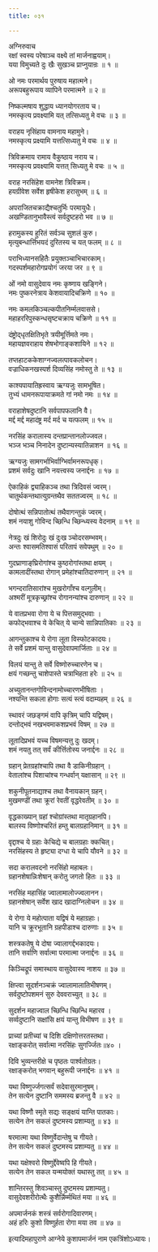 ```yaml
---
title: ०३१

---
```

अग्निरुवाच  
रक्षां स्वस्य परेषाञ्च वक्ष्ये तां मार्जनाह्वयाम्।  
यया विमुच्यते दुः खैः सुखञ्च प्राप्नुयान्रः ॥ १ ॥  
  
ओ नमः परमार्थय पुरुषाय महात्मने।  
अरूपबहुरूपाय व्यापिने परमात्मने ॥ २ ॥  
  
निष्कल्मषाय शुद्धाय ध्यानयोगरताय च।  
नमस्कृत्य प्रवक्ष्यामि यत् तत्सिध्यतु मे वचः ॥ ३ ॥  
  
वराहय नृसिंहाय वामनाय महामुने।  
नमस्कृत्य प्रक्ष्यामि यत्तत्सिध्यतु मे वचः ॥ ४ ॥  
  
त्रिविक्रमाय रामाय वैकुष्ठाय नराय च।  
नमस्कृत्य प्रवक्ष्यामि यत्तत् सिध्यतु मे वचः ॥ ५ ॥  
  
वराह नरसिंहेश वामनेश त्रिविक्रम।  
हयग्रीवेश सर्वेश हृषीकेश हरासुभम् ॥ ६ ॥  
  
अपराजितचक्राद्यैश्चतुर्भिः परमायुधैः।  
अखण्डितानुभावैस्त्वं सर्वदुष्टहरो भव ॥ ७ ॥  
  
हरामुकस्य हुरितं सर्वञ्च सुशलं कुरु।  
मृत्युबन्धार्त्तिभयदं दुरितस्य च यत् फलम् ॥ ८ ॥  
  
पराभिध्यानसहितैः प्रयुक्तञ्चाभिचारकाम्।  
गदस्पर्शमहारोगप्रयोगं जरया जर ॥ ९ ॥  
  
ओं नमो वासुदेवाय नमः कृष्णाय खङ्गिने।  
नमः पुष्करनेत्राय केशवायादिचक्रिणे ॥ १० ॥  
  
नमः कमलकिञ्चल्कपीतनिर्म्मलवाससे।  
महाहररिपुस्कन्धसृष्टचक्राय चक्रिणे ॥ ११ ॥  
  
दंष्ट्रोद्‌धृतक्षितिभृते त्रयीमूर्त्तिमते नमः।  
महायज्ञवराहाय शेषभोगाङ्कशायिने ॥ १२ ॥  
  
तप्तहाटककेशाग्नज्वलत्पावकलोचन।  
वज्राधिकनखस्पर्श दिव्यसिंह नमोस्तु ते ॥ १३ ॥  
  
काश्यपायातिह्रस्वाय ऋग्यजुः सामभूषित।  
तुभ्यं धामनरूपायाक्रमते गां नमो नमः ॥ १४ ॥  
  
वराहाशेषदुष्टानि सर्वपापफलानि वै।  
मर्द्द मर्द्द महादंष्ट्र मर्द मर्द च यत्फलम् ॥ १५ ॥  
  
नरसिंह करालास्य दन्तप्रान्तानलोज्जवल।  
भञ्ज भञ्च निनादेन दुष्टान्यस्यातिन्नाशन ॥ १६ ॥  
  
ऋग्यजुः सामगर्भाभिर्वाग्भिर्वामनरूपधृक्।  
प्रशमं सर्वदुः खानि नयत्त्वस्य जनार्द्दनः ॥ १७ ॥  
  
ऐकाहिकं द्व्याहिकञ्च तथा त्रिदिवसं ज्वरम्।  
चातुर्थकन्तथात्युग्रन्तथैव सततज्वरम् ॥ १८ ॥  
  
दोषोत्थं सन्निपातोत्थं तथैवागन्तुकं ज्वरम्।  
शमं नयाशु गोविन्द च्छिन्धि च्छिन्ध्यस्य वेदनाम् ॥ १९ ॥  
  
नेत्रदुः खं शिरोदुः खं दुःख ञ्चोदरसम्भवम्।  
अन्तः श्वासमतिश्वासं परितापं सवेपथुम् ॥ २० ॥  
  
गुदघ्राणाङ्‌घ्रिरोगांश्च कुष्ठरोगांस्तथा क्षयम् ।  
कामलादींस्तथा रोगान् प्रमेहांश्चातिदारुणान् ॥ २१ ॥  
  
भगन्दरातिसारांश्च मुखरोगाँश्च वल्गुलीम्।  
अश्मरीं मूत्रकृच्छ्रांश्च रोगानन्यांश्च दारुणान् ॥ २२ ॥  
  
ये वातप्रभवा रोगा ये च पित्तसमुद्भवाः ।  
कफोद्भवाश्च ये केचित् ये चान्ये सान्निपातिकाः ॥ २३ ॥  
  
आगन्तुकाश्च ये रोगा लूता विस्फोटकादयः।  
ते सर्वे प्रशमं यान्तु वासुदेवापमार्जिताः ॥ २४ ॥  
  
विलयं यान्तु ते सर्वे विष्णोरुच्चारणेन च।  
क्षयं गच्छन्तु चाशेपास्ते चत्राभिहता हरेः ॥ २५ ॥  
  
अच्युतानन्तगोविन्दनामोच्चारणभीषिताः ।  
नश्यन्ति सकला होगाः सत्यं स्त्यं वदाम्यहम् ॥ २६ ॥  
  
स्थावरं जछङ्गमं वापि कृत्रिम् चापि यद्विषम्।  
दन्तोद्भवं नखभवमाकशप्रभवं विषम् ॥ २७ ॥  
  
लूतादिप्रभवं यच्च विषमन्यत्तु दुः खदम्।  
शमं नयतु तत् सर्वं कीर्त्तितोस्य जनार्द्दनः ॥ २८ ॥  
  
ग्रहान् प्रेतग्रहांश्चापि तथा वै डाकिनीग्रहान् ।  
वेतालांश्च पिशाचांश्च गन्धर्वान् यक्षासान् ॥ २९ ॥  
  
शकुनीपूतनाद्याश्च तथा वैनायकान् ग्रहन्।  
मुखमण्डीं तथा क्रूरां रेवतीं वृद्धरेवतीम् ॥ ३० ॥  
  
वृद्धकाख्यान् ग्रहां श्चोग्रांस्तथा मातृग्रहानपि।  
बालस्य विष्णोश्चरितं हम्तु बालग्रहानिमान् ॥ ३१ ॥  
  
वृद्दाश्च ये ग्रहाः केचिद्ये च बालग्रहाः क्कचित्।  
नरसिंहस्य ते हृष्ट्या दग्धा ये चापि यौवने ॥ ३२ ॥  
  
सदा करालवदनो नरसिंहो महाबलः।  
ग्रहानशेषान्निःशेषान् करोतु जगतो हितः ॥ ३३ ॥  
  
नरसिंह महासिंह ज्वालामालोज्ज्वलानन।  
ग्रहानशेषान् सर्वेश खाद खादाग्निलोचन ॥ ३४ ॥  
  
ये रोगा ये महोत्पाता यद्विषं ये महाग्रहाः।  
यानि च क्रूरभूतानि ग्रहपीडाश्च दारुणाः ॥ ३५ ॥  
  
शस्त्रकतेषु ये दोषा ज्वालागर्द्दभकादयः।  
तानि सर्वाणि सर्वात्मा परमात्मा जनार्द्दनः ॥ ३६ ॥  
  
किञ्चिद्रूपं समास्थाय वासुदेवास्य नाशय ॥ ३७ ॥  
  
क्षिप्त्वा सूदर्शनञ्चक्रं ज्वालामालातिभीषणम्।  
सर्वदुष्टोपशमनं सुरु देववराच्युत् ॥ ३८ ॥  
  
सुदर्शन महाज्वाल च्छिन्धि च्छिन्धि महारव ।  
सर्व्वदुष्टानि सक्षांसि क्षयं यान्तु विभीषण ॥ ३९ ॥  
  
प्राच्यां प्रतीच्यां च दिशि दक्षिणोत्तरतस्तथा।  
रक्षाङ्करोत् सर्वात्मा नरसिंहः सुगर्ज्जितः॥४० ।  
  
दिवि भुव्यन्तरीक्षे च पृष्ठतः पार्श्वतोग्रतः।  
रक्षाङ्करोत् भगवान् बहुरूपी जनार्द्दनः ॥ ४१ ॥  
  
यथा विष्णुर्ज्जगत्सर्वं सदेवासुरमानुषम्।  
तेन सत्येन दुष्टानि सममस्य ब्रजन्तु वै ॥ ४२ ॥  
  
यथा विष्णौ स्मृते सद्यः सङ्क्षयं यान्ति पातकाः।  
सत्येन तेन सकलं दुष्टमस्य प्रशाम्यतु ॥ ४३ ॥  
  
षरमात्मा यथा विष्णुर्वेदान्तेषु च गीयते।  
तेन सत्येन सकलं दुष्टमस्य प्रशाम्यतु ॥ ४४ ॥  
  
यथा यक्षेश्वरो विष्णुर्द्देवेष्वपि हि गीयते।  
सत्येन तेन सकल यन्मयोक्तं यथास्तु तत् ॥ ४५ ॥  
  
शान्तिरस्तु शिवञ्चास्तु दुष्टमस्य प्रशाम्यतु।  
वासुदेवशरीरोत्थैः कुशैर्न्निर्म्मथितं मया ॥ ४६ ॥  
  
अपमार्जनकं शस्त्रं सर्वरोगादिवारणम्।  
अहं हरिः कुशो विष्णुर्हता रोगा मया तव ॥ ४७ ॥  
  
इत्यादिमहापुराणे आग्नेये कुशापमार्जनं नाम एकत्रिंशोऽध्यायः।